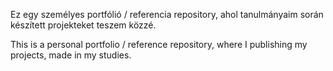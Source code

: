Ez egy személyes portfólió / referencia repository, ahol tanulmányaim során készített projekteket teszem közzé.

This is a personal portfolio / reference repository, where I publishing my projects, made in my studies.